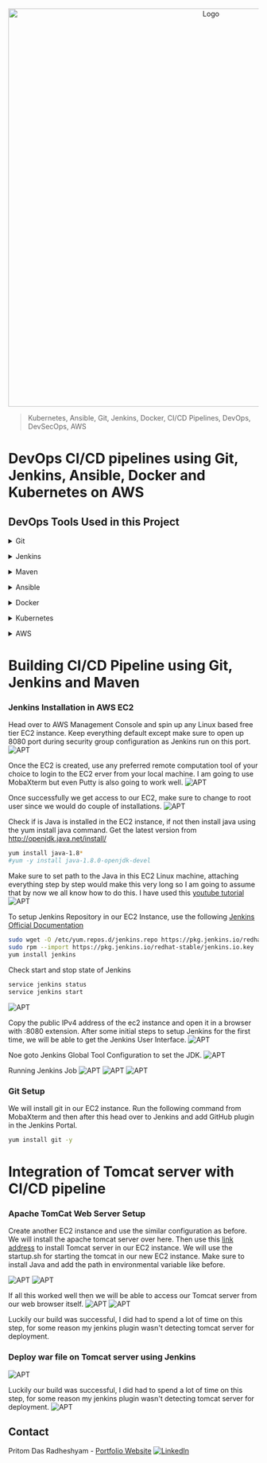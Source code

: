 <!-- PROJECT LOGO -->
<br />

<p align="center">
  <img src="./images/1.jpg" alt="Logo" width="800" height="800">
</p>


> Kubernetes, Ansible, Git, Jenkins, Docker, CI/CD Pipelines, DevOps, DevSecOps, AWS
<!-- ABOUT THE PROJECT -->

# DevOps CI/CD pipelines using Git, Jenkins, Ansible, Docker and Kubernetes on AWS

## DevOps Tools Used in this Project

<details>
<summary>Git</summary><br><b>

This will be used for source code management.
</b></details>

<details>
<summary>Jenkins</summary><br><b>

This will be used for creating CI/CD Pipelines.
</b></details>

<details>
<summary>Maven</summary><br><b>

This will be used as a build tool.
</b></details>

<details>
<summary>Ansible</summary><br><b>

This will be used for configuration management and deployment.
</b></details>

<details>
<summary>Docker</summary><br><b>

This will be used as a Target Environment to host our applications
</b></details>

<details>
<summary>Kubernetes</summary><br><b>

To manage our Docker Containers.
</b></details>

<details>
<summary>AWS</summary><br><b>

We will set all out various tools over the Cloud using AWS.
</b></details>

# Building CI/CD Pipeline using Git, Jenkins and Maven

### Jenkins Installation in AWS EC2

Head over to AWS Management Console and spin up any Linux based free tier EC2 instance. Keep everything default except make sure to open up 8080 port during security group configuration as Jenkins run on this port.
![APT](./images/1.PNG)

Once the EC2 is created, use any preferred remote computation tool of your choice to login to the EC2 erver from your local machine. I am going to use MobaXterm but even Putty is also going to work well.
![APT](./images/2.PNG)

Once successfully we get access to our EC2, make sure to change to root user since we would do couple of installations.
![APT](./images/3.PNG)

Check if is Java is installed in the EC2 instance, if not then install java using the yum install java command. Get the latest version from http://openjdk.java.net/install/
   ```sh
   yum install java-1.8*
   #yum -y install java-1.8.0-openjdk-devel
   ```
Make sure to set path to the Java in this EC2 Linux machine, attaching everything step by step would make this very long so I am going to assume that by now we all know how to do this. I have used this [youtube tutorial](https://www.youtube.com/watch?v=c_nF2RnyfDU)
![APT](./images/4.PNG)

To setup Jenkins Repository in our EC2 Instance, use the following [Jenkins Official Documentation](https://pkg.jenkins.io/redhat-stable/)
   ```sh
  sudo wget -O /etc/yum.repos.d/jenkins.repo https://pkg.jenkins.io/redhat-stable/jenkins.repo
  sudo rpm --import https://pkg.jenkins.io/redhat-stable/jenkins.io.key
  yum install jenkins
   ```
Check start and stop state of Jenkins
   ```sh
  service jenkins status
  service jenkins start

   ```
![APT](./images/5.PNG)   
   
   
Copy the public IPv4 address of the ec2 instance and open it in a browser with :8080 extension. After some initial steps to setup Jenkins for the first time, we will be able to get the Jenkins User Interface.
![APT](./images/6.PNG) 

Noe goto Jenkins Global Tool Configuration to set the JDK.
![APT](./images/7.PNG)

Running Jenkins Job
![APT](./images/8.PNG)
![APT](./images/9.PNG)
![APT](./images/10.PNG)

### Git Setup
We will install git in our EC2 instance. Run the following command from MobaXterm and then after this head over to Jenkins and add GitHub plugin in the Jenkins Portal.
   ```sh
yum install git -y

   ```

# Integration of Tomcat server with CI/CD pipeline

### Apache TomCat Web Server Setup

Create another EC2 instance and use the similar configuration as before. We will install the apache tomcat server over here. Then use this [link address](https://tomcat.apache.org/download-80.cgi) to install Tomcat server in our EC2 instance. We will use the startup.sh for starting the tomcat in our new EC2 instance. Make sure to install Java and add the path in environmental variable like before.

![APT](./images/11.PNG)
![APT](./images/12.PNG)

If all this worked well then we will be able to access our Tomcat server from our web browser itself.
![APT](./images/13.PNG)
![APT](./images/14.PNG)

Luckily our build was successful, I did had to spend a lot of time on this step, for some reason my jenkins plugin wasn't detecting tomcat server for deployment.


### Deploy war file on Tomcat server using Jenkins
![APT](./images/15.PNG)

Luckily our build was successful, I did had to spend a lot of time on this step, for some reason my jenkins plugin wasn't detecting tomcat server for deployment.
![APT](./images/16.PNG)

<!-- CONTACT -->

## Contact

Pritom Das Radheshyam - [Portfolio Website](https://pritom.uwu.ai/)
[![LinkedIn][linkedin-shield]][linkedin-url]  





<!-- MARKDOWN LINKS & IMAGES -->
<!-- https://www.markdownguide.org/basic-syntax/#reference-style-links -->

[linkedin-shield]: https://img.shields.io/badge/-LinkedIn-black.svg?style=flat-square&logo=linkedin&colorB=555
[linkedin-url]: https://www.linkedin.com/in/you-found-pritom
[product-screenshot]: images/screenshot.jpg

